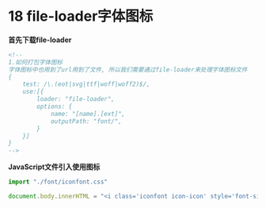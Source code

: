 # 18 file-loader字体图标

**首先下载file-loader**

```html
<!--
1.如何打包字体图标
字体图标中也用到了url用到了文件, 所以我们需要通过file-loader来处理字体图标文件
{
    test: /\.(eot|svg|ttf|woff|woff2)$/,
    use:[{
        loader: "file-loader",
        options: {
            name: "[name].[ext]",
            outputPath: "font/",
        }
    }]
}
-->
```



**JavaScript文件引入使用图标**

```js
import "./font/iconfont.css"

document.body.innerHTML = "<i class='iconfont icon-icon' style='font-size: 100px'></i>";
```

